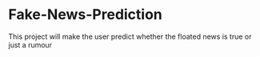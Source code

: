 # Fake-News-Prediction
This project will make the user predict whether the floated news is true or just a rumour
